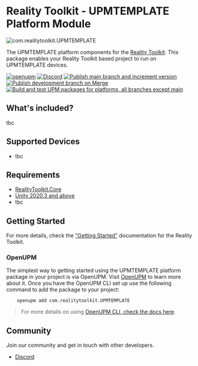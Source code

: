 # Reality Toolkit - UPMTEMPLATE Platform Module

![com.realitytoolkit.UPMTEMPLATE]()


The UPMTEMPLATE platform components for the [Reality Toolkit](https://github.com/realitycollective/com.realitytoolkit.core). This package enables your Reality Toolkit based project to run on UPMTEMPLATE devices.

[![openupm](https://img.shields.io/npm/v/com.realitytoolkit.UPMTEMPLATE?label=openupm&registry_uri=https://package.openupm.com)](https://openupm.com/packages/com.realitytoolkit.UPMTEMPLATE/) [![Discord](https://img.shields.io/discord/597064584980987924.svg?label=&logo=discord&logoColor=ffffff&color=7389D8&labelColor=6A7EC2)](https://discord.gg/hF7TtRCFmB)
[![Publish main branch and increment version](https://github.com/realitycollective/com.realitytoolkit.UPMTEMPLATE/actions/workflows/main-publish.yml/badge.svg)](https://github.com/realitycollective/com.realitytoolkit.UPMTEMPLATE/actions/workflows/main-publish.yml)
[![Publish development branch on Merge](https://github.com/realitycollective/com.realitytoolkit.UPMTEMPLATE/actions/workflows/development-publish.yml/badge.svg)](https://github.com/realitycollective/com.realitytoolkit.UPMTEMPLATE/actions/workflows/development-publish.yml)
[![Build and test UPM packages for platforms, all branches except main](https://github.com/realitycollective/com.realitytoolkit.UPMTEMPLATE/actions/workflows/development-buildandtestupmrelease.yml/badge.svg)](https://github.com/realitycollective/com.realitytoolkit.UPMTEMPLATE/actions/workflows/development-buildandtestupmrelease.yml)

## What's included?
<!-- Fill in list of what is included here -->

tbc

## Supported Devices
<!-- Fill in list of what devices or services are supported here -->

- tbc

## Requirements
<!-- Fill in list of requirements here -->

- [RealityToolkit.Core](https://github.com/realitycollective/com.realitytoolkit.core)
- [Unity 2020.3 and above](https://unity.com/)
- tbc

## Getting Started
<!-- Update getting started docs here here -->

For more details, check the ["Getting Started"](https://www.realitytoolkit.io/) documentation for the Reality Toolkit.

### OpenUPM
<!-- Check openUPM links and details -->

The simplest way to getting started using the UPMTEMPLATE platform package in your project is via OpenUPM. Visit [OpenUPM](https://openupm.com/docs/) to learn more about it. Once you have the OpenUPM CLI set up use the following command to add the package to your project:

```text
    openupm add com.realitytoolkit.UPMTEMPLATE
```

> For more details on using [OpenUPM CLI, check the docs here](https://github.com/openupm/openupm-cli#installation).

## Community

Join our community and get in touch with other developers.

- [Discord](https://discord.gg/hF7TtRCFmB)
